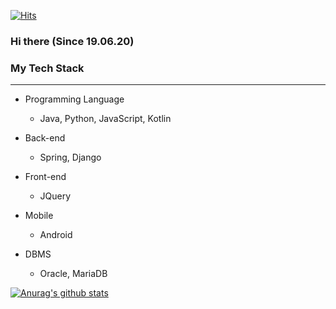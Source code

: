 [![Hits](https://hits.seeyoufarm.com/api/count/incr/badge.svg?url=https%3A%2F%2Fgithub.com%2Fharpuria)](https://hits.seeyoufarm.com)

### Hi there (Since 19.06.20)
### My Tech Stack
----
+ Programming Language
  + Java, Python, JavaScript, Kotlin
  
+ Back-end
  + Spring, Django

+ Front-end
  + JQuery

+ Mobile
  + Android

+ DBMS
  + Oracle, MariaDB
  
[![Anurag's github stats](https://github-readme-stats.vercel.app/api?username=harpuria)](https://github.com/anuraghazra/github-readme-stats)
